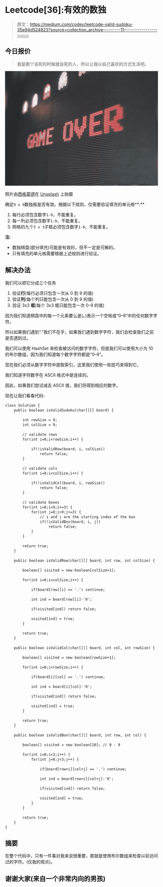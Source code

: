 # Leetcode[36]:有效的数独

> 原文：<https://medium.com/codex/leetcode-valid-sudoku-35e94d524823?source=collection_archive---------11----------------------->

## 今日报价

> 我是那个该死的时候就会死的人，所以让我以自己喜欢的方式生活吧。

![](img/7ad298ef1ca9fa7e6be4fbf71be8759b.png)

照片由[西格蒙德](https://unsplash.com/@sigmund?utm_source=medium&utm_medium=referral)在 [Unsplash](https://unsplash.com?utm_source=medium&utm_medium=referral) 上拍摄

确定`9 x 9`数独板是否有效。根据以下规则，仅需要验证填充的单元格**:**

1.  每行必须包含数字`1-9`，不能重复。
2.  每一列必须包含数字`1-9`，不能重复。
3.  网格的九个`3 x 3`子框必须包含数字`1-9`，不能重复。

**注:**

*   数独棋盘(部分填充)可能是有效的，但不一定是可解的。
*   只有填充的单元格需要根据上述规则进行验证。

## 解决办法

我们可以把它分成三个任务

1.  验证**行**(每行必须只包含一次从 0 到 9 的值)
2.  验证**列**(每个列只能包含一次从 0 到 9 的值)
3.  验证 3x3 **框**(每个 3x3 框只能包含一次 0-9 的值)

因为我们知道棋盘中的每一个元素要么是(。)表示一个空格或“0–9”中的任何数字字符。

所以如果我们遇到“.”我们不在乎，如果我们遇到数字字符，我们会检查我们之前是否遇到过。

我们可以使用 HashSet 来检查被访问的数字字符，但是我们可以使用大小为 10 的布尔数组，因为我们知道每个数字字符都是“0–9”。

现在我们必须从数字字符中提取索引，这里我们使用一些技巧来得到它。

我们知道字符数字在 ASCII 格式中是连续的。

因此，如果我们尝试减去 ASCII 值，我们将得到相应的数字。

现在让我们看看代码-

```
class Solution {
    public boolean isValidSudoku(char[][] board) {

        int rowSize = 9;
        int colSize = 9;

        // validate rows
        for(int i=0;i<rowSize;i++) {

            if(!isValidRow(board, i, colSize))
                return false;
        }

        // validate cols
        for(int i=0;i<colSize;i++) {

            if(!isValidCol(board, i, rowSize))
                return false;
        }

        // validate boxes
        for(int i=0;i<9;i+=3) {
            for(int j=0;j<9;j+=3) {
                // i and j are the starting index of the box
                if(!isValidBox(board, i, j)) 
                    return false;
            }
        }

        return true;
    }

    public boolean isValidRow(char[][] board, int row, int colSize) {

        boolean[] visited = new boolean[colSize+1];

        for(int i=0;i<colSize;i++) {

            if(board[row][i] == '.') continue;

            int ind = board[row][i]-'0';

            if(visited[ind]) return false;

            visited[ind] = true;
        }

        return true;
    }

    public boolean isValidCol(char[][] board, int col, int rowSize) {

        boolean[] visited = new boolean[rowSize+1];

        for(int i=0;i<rowSize;i++) {

            if(board[i][col] == '.') continue;

            int ind = board[i][col]-'0';

            if(visited[ind]) return false;

            visited[ind] = true;
        }

        return true;
    }

    public boolean isValidBox(char[][] board, int row, int col) {

        boolean[] visited = new boolean[10]; // 0 - 9

        for(int i=0;i<3;i++) {
            for(int j=0;j<3;j++) {

                if(board[row+i][col+j] == '.') continue;

                int ind = board[row+i][col+j]-'0';

                if(visited[ind]) return false;

                visited[ind] = true;
            }
        }

        return true;
    }
}
```

## 摘要

在整个代码中，只有一件事对我来说很重要，那就是使用布尔数组来检查以前访问过的字符。(仅我的观点)。

## 谢谢大家(来自一个非常内向的男孩)